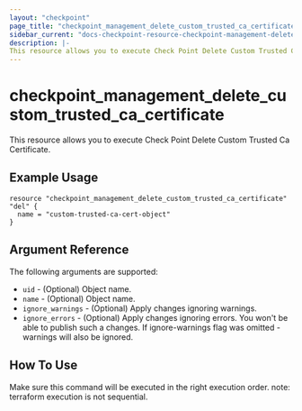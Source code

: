 ```yaml
---
layout: "checkpoint"
page_title: "checkpoint_management_delete_custom_trusted_ca_certificate"
sidebar_current: "docs-checkpoint-resource-checkpoint-management-delete-custom-trusted-ca-certificate"
description: |-
This resource allows you to execute Check Point Delete Custom Trusted Ca Certificate.
---
```


# checkpoint_management_delete_custom_trusted_ca_certificate

This resource allows you to execute Check Point Delete Custom Trusted Ca Certificate.

## Example Usage


```hcl
resource "checkpoint_management_delete_custom_trusted_ca_certificate" "del" {
  name = "custom-trusted-ca-cert-object"
}
```

## Argument Reference

The following arguments are supported:

* `uid` - (Optional) Object name. 
* `name` - (Optional) Object name.
* `ignore_warnings` - (Optional) Apply changes ignoring warnings. 
* `ignore_errors` - (Optional) Apply changes ignoring errors. You won't be able to publish such a changes. If ignore-warnings flag was omitted - warnings will also be ignored. 


## How To Use
Make sure this command will be executed in the right execution order. 
note: terraform execution is not sequential.  

